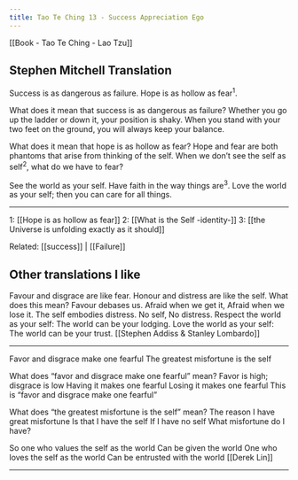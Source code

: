 ```yaml
---
title: Tao Te Ching 13 - Success Appreciation Ego
---
```

[[Book - Tao Te Ching - Lao Tzu]]

## Stephen Mitchell Translation
Success is as dangerous as failure.
Hope is as hollow as fear<sup>1</sup>.

What does it mean that success is as dangerous as failure?
Whether you go up the ladder or down it,
your position is shaky.
When you stand with your two feet on the ground,
you will always keep your balance.

What does it mean that hope is as hollow as fear?
Hope and fear are both phantoms
that arise from thinking of the self.
When we don’t see the self as self<sup>2</sup>,
what do we have to fear?

See the world as your self.
Have faith in the way things are<sup>3</sup>.
Love the world as your self;
then you can care for all things.

-------------------

1: [[Hope is as hollow as fear]]
2: [[What is the Self -identity-]]
3: [[the Universe is unfolding exactly as it should]]

Related: [[success]] | [[Failure]]
## Other translations I like
Favour and disgrace are like fear. Honour and distress are like the self.
What does this mean? Favour debases us. Afraid when we get it, Afraid when we lose it.
The self embodies distress. No self, No distress.
Respect the world as your self: The world can be your lodging. Love the world as your self: The world can be your trust. [[Stephen Addiss & Stanley Lombardo]]

-------------------

Favor and disgrace make one fearful
The greatest misfortune is the self

What does “favor and disgrace make one fearful” mean?
Favor is high; disgrace is low
Having it makes one fearful
Losing it makes one fearful
This is “favor and disgrace make one fearful”

What does “the greatest misfortune is the self” mean?
The reason I have great misfortune
Is that I have the self
If I have no self
What misfortune do I have?

So one who values the self as the world
Can be given the world
One who loves the self as the world
Can be entrusted with the world [[Derek Lin]]

-------------------